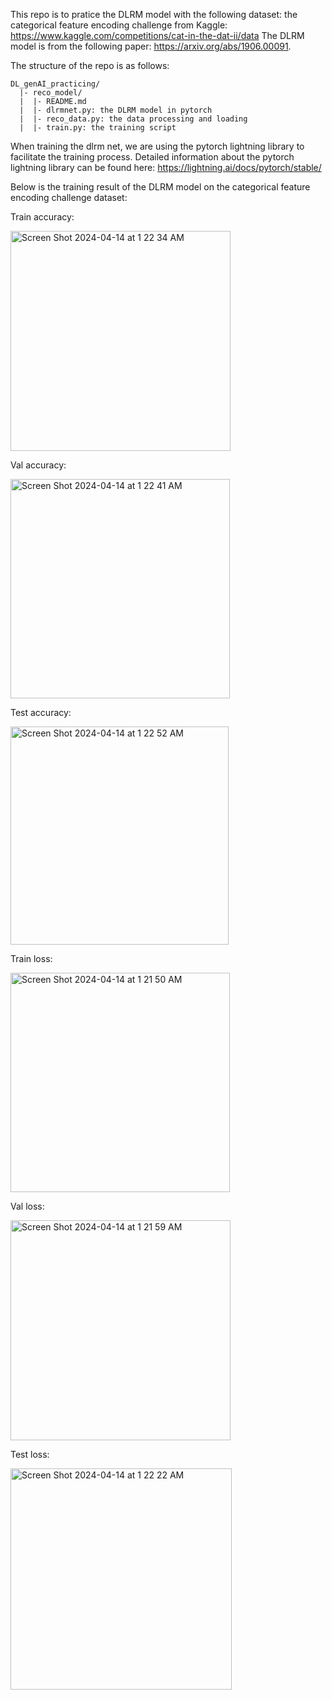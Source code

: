 This repo is to pratice the DLRM model with the following dataset:
the categorical feature encoding challenge from Kaggle: https://www.kaggle.com/competitions/cat-in-the-dat-ii/data
The DLRM model is from the following paper: https://arxiv.org/abs/1906.00091. 

The structure of the repo is as follows:
```
DL_genAI_practicing/
  |- reco_model/
  |  |- README.md
  |  |- dlrmnet.py: the DLRM model in pytorch
  |  |- reco_data.py: the data processing and loading
  |  |- train.py: the training script
```
When training the dlrm net, we are using the pytorch lightning library to facilitate the training process. Detailed information about the pytorch lightning library can be found here: https://lightning.ai/docs/pytorch/stable/ 

Below is the training result of the DLRM model on the categorical feature encoding challenge dataset:

Train accuracy:

<img width="352" alt="Screen Shot 2024-04-14 at 1 22 34 AM" src="https://github.com/Bingzw/DL_genAI_practicing/assets/7736032/a3e6db14-88a8-4224-9b3f-c7eb87449a8c">

Val accuracy:

<img width="351" alt="Screen Shot 2024-04-14 at 1 22 41 AM" src="https://github.com/Bingzw/DL_genAI_practicing/assets/7736032/9b10d1b1-b369-45d6-8575-b12f13b29c71">

Test accuracy:

<img width="349" alt="Screen Shot 2024-04-14 at 1 22 52 AM" src="https://github.com/Bingzw/DL_genAI_practicing/assets/7736032/8cdfd7d2-f00e-455f-9172-0c3d87978c42">

Train loss:

<img width="351" alt="Screen Shot 2024-04-14 at 1 21 50 AM" src="https://github.com/Bingzw/DL_genAI_practicing/assets/7736032/d86ff427-6308-4786-872a-cedf7b00d743">

Val loss:

<img width="352" alt="Screen Shot 2024-04-14 at 1 21 59 AM" src="https://github.com/Bingzw/DL_genAI_practicing/assets/7736032/57a56630-48ad-475a-9c2a-1c39d4a3f36f">

Test loss:

<img width="354" alt="Screen Shot 2024-04-14 at 1 22 22 AM" src="https://github.com/Bingzw/DL_genAI_practicing/assets/7736032/bd4e1c4d-1bc9-4e4f-93c1-b3a651544a99">


